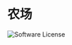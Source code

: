# 农场

![Software License](https://img.shields.io/badge/license-MIT-brightgreen.svg?style=flat-square)